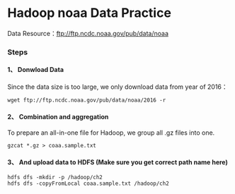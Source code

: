 # Hadoop noaa Data Practice

Data Resource：ftp://ftp.ncdc.noaa.gov/pub/data/noaa

### Steps

#### 1、 Donwload Data

Since the data size is too large, we only download data from year of 2016：

```
wget ftp://ftp.ncdc.noaa.gov/pub/data/noaa/2016 -r
```


#### 2、 Combination and aggregation

To prepare an all-in-one file for Hadoop, we group all .gz files into one.

```
gzcat *.gz > coaa.sample.txt
```

#### 3、 And upload data to HDFS (Make sure you get correct path name here)

```
hdfs dfs -mkdir -p /hadoop/ch2
hdfs dfs -copyFromLocal coaa.sample.txt /hadoop/ch2
```

